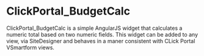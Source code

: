 ClickPortal_BudgetCalc
======================

ClickPortal_BudgetCalc is a simple AngularJS widget that calculates a numeric total based on two numeric fields. This widget can be added to any view, via SiteDesigner and behaves in a maner consistent with CLick Portal VSmartform views.


